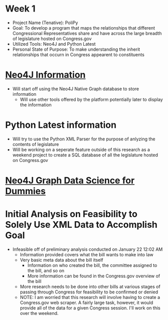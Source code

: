 # Week 1
- Project Name (Tenative): PoliPy
- Goal: To develop a program that maps the relationships that different Congressional Representatives share and have across the large breadth of legislature hosted on Congress.gov
- Utilized Tools: Neo4J and Python Latest
- Personal State of Purpose: To make understanding the inherit relationships that occurn in Congress appearent to constituents

# [Neo4J Information](https://neo4j.com/)
- Will start off using the Neo4J Native Graph database to store information
    - Will use other tools offered by the platform potentially later to display the information

# Python Latest information
- Will try to use the Python XML Parser for the purpose of anlyzing the contents of legislature
- Will be working on a seperate feature outside of this research as a weekend project to create a SQL database of all the legislature hosted on Congress.gov

# [Neo4J Graph Data Science for Dummies](https://neo4j.com/graph-data-science-for-dummies)

# Initial Analysis on Feasibility to Solely Use XML Data to Accomplish Goal
- Infeasible off of preliminary analysis conducted on January 22 12:02 AM
    - Information provided covers what the bill wants to make into law
    - Very basic meta data about the bill itself
        - Information on who created the bill, the committee assigned to the bill, and so on
        - More information can be found in the Congress.gov overview of the bill
    - More research needs to be done into other bills at various stages of passing through Congress for feasibility to be confirmed or denied
    - NOTE: I am worried that this research will involve having to create a Congress.gov web scraper. A fairly large task, however, it would provide all of the data for a given Congress session. I'll work on this over the weekend.
